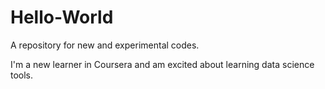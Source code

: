 # Hello-World
A repository for new and experimental codes.

I'm a new learner in Coursera and am excited about learning data science tools.
